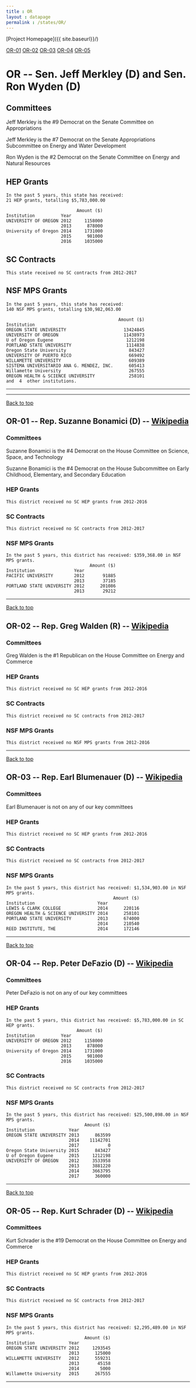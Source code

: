 ```yaml
---
title : OR
layout : datapage
permalink : /states/OR/
---
```

<a name="top"></a>
[Project Homepage]({{ site.baseurl}}/)


[OR-01](#OR-01)  [OR-02](#OR-02)  [OR-03](#OR-03)  [OR-04](#OR-04)  [OR-05](#OR-05)  

# OR -- Sen. Jeff Merkley (D) and  Sen. Ron Wyden (D)
## Committees
Jeff Merkley is the #9 Democrat on the Senate Committee on Appropriations 

Jeff Merkley is the #7 Democrat on the Senate Appropriations Subcommittee on Energy and Water Development 

Ron Wyden is the #2 Democrat on the Senate Committee on Energy and Natural Resources 

## HEP Grants
```
In the past 5 years, this state has received:
21 HEP grants, totalling $5,783,000.00
 
                           Amount ($)
Institution          Year            
UNIVERSITY OF OREGON 2012     1158000
                     2013      878000
University of Oregon 2014     1731000
                     2015      981000
                     2016     1035000
```
## SC Contracts
```
This state received no SC contracts from 2012-2017
```
## NSF MPS Grants
```
In the past 5 years, this state has received:
140 NSF MPS grants, totalling $30,982,063.00
 
                                           Amount ($)
Institution                                          
OREGON STATE UNIVERSITY                      13424845
UNIVERSITY OF OREGON                         11438973
U of Oregon Eugene                            1212198
PORTLAND STATE UNIVERSITY                     1114838
Oregon State University                        843427
UNIVERSITY OF PUERTO RICO                      669492
WILLAMETTE UNIVERSITY                          609389
SISTEMA UNIVERSITARIO ANA G. MENDEZ, INC.      605413
Willamette University                          267555
OREGON HEALTH & SCIENCE UNIVERSITY             258101
and  4  other institutions.
```
---
---
<a name="OR-01"></a>
[Back to top](#top)
## OR-01 -- Rep. Suzanne Bonamici (D) -- [Wikipedia](https://en.wikipedia.org/wiki/OR-01)
### Committees
Suzanne Bonamici is the #4 Democrat on the House Committee on Science, Space, and Technology 

Suzanne Bonamici is the #4 Democrat on the House Subcommittee on Early Childhood, Elementary, and Secondary Education 

### HEP Grants
```
This district received no SC HEP grants from 2012-2016
```
### SC Contracts
```
This district received no SC contracts from 2012-2017
```
### NSF MPS Grants
```
In the past 5 years, this district has received: $359,368.00 in NSF MPS grants.
                                Amount ($)
Institution               Year            
PACIFIC UNIVERSITY        2012       91885
                          2013       37185
PORTLAND STATE UNIVERSITY 2012      201086
                          2013       29212
```
---
<a name="OR-02"></a>
[Back to top](#top)
## OR-02 -- Rep. Greg Walden (R) -- [Wikipedia](https://en.wikipedia.org/wiki/OR-02)
### Committees
Greg Walden is the #1 Republican on the House Committee on Energy and Commerce 

### HEP Grants
```
This district received no SC HEP grants from 2012-2016
```
### SC Contracts
```
This district received no SC contracts from 2012-2017
```
### NSF MPS Grants
```
This district received no NSF MPS grants from 2012-2016
```
---
<a name="OR-03"></a>
[Back to top](#top)
## OR-03 -- Rep. Earl Blumenauer (D) -- [Wikipedia](https://en.wikipedia.org/wiki/OR-03)
### Committees
Earl Blumenauer is not on any of our key committees 

### HEP Grants
```
This district received no SC HEP grants from 2012-2016
```
### SC Contracts
```
This district received no SC contracts from 2012-2017
```
### NSF MPS Grants
```
In the past 5 years, this district has received: $1,534,903.00 in NSF MPS grants.
                                         Amount ($)
Institution                        Year            
LEWIS & CLARK COLLEGE              2014      220116
OREGON HEALTH & SCIENCE UNIVERSITY 2014      258101
PORTLAND STATE UNIVERSITY          2013      674000
                                   2014      210540
REED INSTITUTE, THE                2014      172146
```
---
<a name="OR-04"></a>
[Back to top](#top)
## OR-04 -- Rep. Peter DeFazio (D) -- [Wikipedia](https://en.wikipedia.org/wiki/OR-04)
### Committees
Peter DeFazio is not on any of our key committees 

### HEP Grants
```
In the past 5 years, this district has received: $5,783,000.00 in SC HEP grants.
                           Amount ($)
Institution          Year            
UNIVERSITY OF OREGON 2012     1158000
                     2013      878000
University of Oregon 2014     1731000
                     2015      981000
                     2016     1035000
```
### SC Contracts
```
This district received no SC contracts from 2012-2017
```
### NSF MPS Grants
```
In the past 5 years, this district has received: $25,500,898.00 in NSF MPS grants.
                              Amount ($)
Institution             Year            
OREGON STATE UNIVERSITY 2013      863599
                        2014    11142701
                        2017           0
Oregon State University 2015      843427
U of Oregon Eugene      2015     1212198
UNIVERSITY OF OREGON    2012     3533958
                        2013     3881220
                        2014     3663795
                        2017      360000
```
---
<a name="OR-05"></a>
[Back to top](#top)
## OR-05 -- Rep. Kurt Schrader (D) -- [Wikipedia](https://en.wikipedia.org/wiki/OR-05)
### Committees
Kurt Schrader is the #19 Democrat on the House Committee on Energy and Commerce 

### HEP Grants
```
This district received no SC HEP grants from 2012-2016
```
### SC Contracts
```
This district received no SC contracts from 2012-2017
```
### NSF MPS Grants
```
In the past 5 years, this district has received: $2,295,489.00 in NSF MPS grants.
                              Amount ($)
Institution             Year            
OREGON STATE UNIVERSITY 2012     1293545
                        2013      125000
WILLAMETTE UNIVERSITY   2012      559231
                        2013       45158
                        2014        5000
Willamette University   2015      267555
```
---

